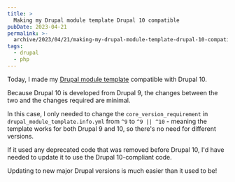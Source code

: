 ```yaml
---
title: >
  Making my Drupal module template Drupal 10 compatible
pubDate: 2023-04-21
permalink: >-
  archive/2023/04/21/making-my-drupal-module-template-drupal-10-compatible
tags:
  - drupal
  - php
---
```


Today, I made my [Drupal module template](https://github.com/opdavies/drupal-module-template) compatible with Drupal 10.

Because Drupal 10 is developed from Drupal 9, the changes between the two and the changes required are minimal.

In this case, I only needed to change the `core_version_requirement` in `drupal_module_template.info.yml` from `^9` to `^9 || ^10` - meaning the template works for both Drupal 9 and 10, so there's no need for different versions.

If it used any deprecated code that was removed before Drupal 10, I'd have needed to update it to use the Drupal 10-compliant code.

Updating to new major Drupal versions is much easier than it used to be!
